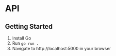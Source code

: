 # API

## Getting Started
1. Install Go
2. Run `go run .`
3. Navigate to http://localhost:5000 in your browser